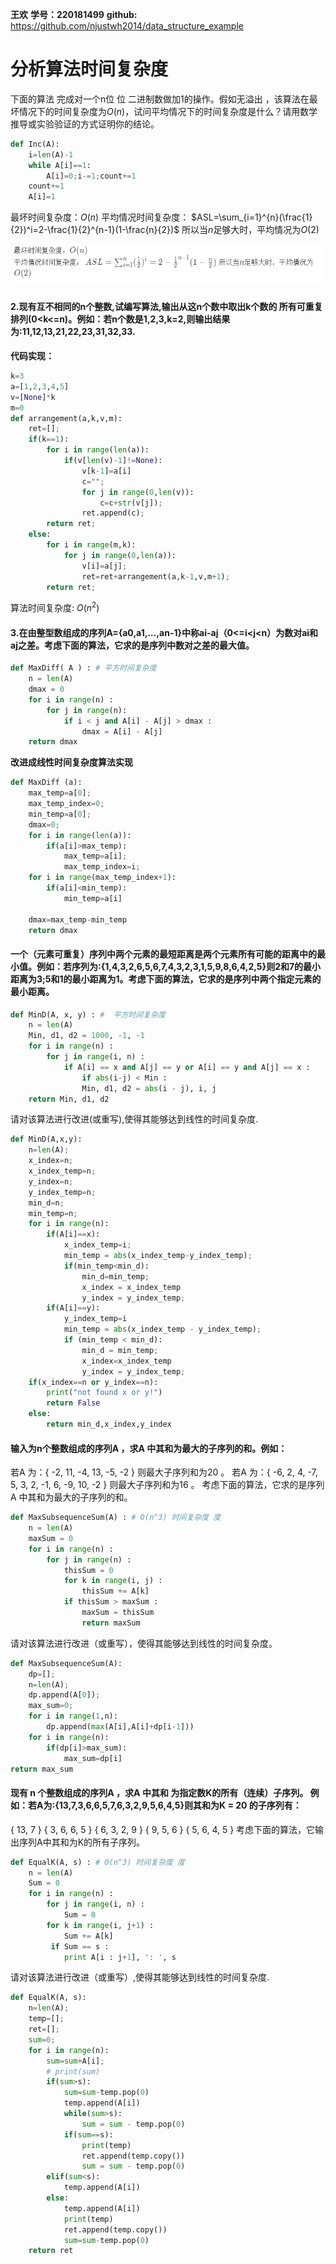 **王欢** **学号：220181499**
**github:** https://github.com/njustwh2014/data_structure_example

# 分析算法时间复杂度
下面的算法 完成对一个n位 位 二进制数做加1的操作。假如无溢出 ，该算法在最坏情况下的时间复杂度为$O(n)$，试问平均情况下的时间复杂度是什么？请用数学推导或实验验证的方式证明你的结论。
```python
def Inc(A):
    i=len(A)-1
    while A[i]==1:
        A[i]=0;i-=1;count+=1
    count+=1
    A[i]=1
```
最坏时间复杂度：$O(n)$
平均情况时间复杂度： $ASL=\sum_{i=1}^{n}(\frac{1}{2})^i=2-\frac{1}{2}^{n-1}(1-\frac{n}{2})$ 所以当$n$足够大时，平均情况为$O(2)$

![time_analysis](figure/time_analysis.png)

#### 2.现有互不相同的n个整数,试编写算法,输出从这n个数中取出k个数的 所有可重复排列(0<k<=n)。例如：若n个数是1,2,3,k=2,则输出结果为:11,12,13,21,22,23,31,32,33.

**代码实现：**
```python
k=3
a=[1,2,3,4,5]
v=[None]*k
m=0
def arrangement(a,k,v,m):
    ret=[];
    if(k==1):
        for i in range(len(a)):
            if(v[len(v)-1]!=None):
                v[k-1]=a[i]
                c="";
                for j in range(0,len(v)):
                    c=c+str(v[j]);
                ret.append(c);
        return ret;
    else:
        for i in range(m,k):
            for j in range(0,len(a)):
                v[i]=a[j];
                ret=ret+arrangement(a,k-1,v,m+1);
        return ret;
```
算法时间复杂度: $O(n^2)$

#### 3.在由整型数组成的序列A={a0,a1,…,an-1}中称ai-aj（0<=i<j<n）为数对ai和aj之差。考虑下面的算法，它求的是序列中数对之差的最大值。

```python
def MaxDiff( A ) : # 平方时间复杂度
    n = len(A)
    dmax = 0
    for i in range(n) :
        for j in range(n):
            if i < j and A[i] - A[j] > dmax :
                dmax = A[i] - A[j]
    return dmax
```
**改进成线性时间复杂度算法实现**
```python
def MaxDiff (a):
    max_temp=a[0];
    max_temp_index=0;
    min_temp=a[0];
    dmax=0;
    for i in range(len(a)):
        if(a[i]>max_temp):
            max_temp=a[i];
            max_temp_index=i;
    for i in range(max_temp_index+1):
        if(a[i]<min_temp):
            min_temp=a[i]

    dmax=max_temp-min_temp
    return dmax
```

####  一个（元素可重复）序列中两个元素的最短距离是两个元素所有可能的距离中的最小值。例如：若序列为:{1,4,3,2,6,5,6,7,4,3,2,3,1,5,9,8,6,4,2,5}则2和7的最小距离为3;5和1的最小距离为1。考虑下面的算法，它求的是序列中两个指定元素的最小距离。

```python
def MinD(A, x, y) : #  平方时间复杂度
    n = len(A)
    Min, d1, d2 = 1000, -1, -1
    for i in range(n) :
        for j in range(i, n) :
            if A[i] == x and A[j] == y or A[i] == y and A[j] == x :
                if abs(i-j) < Min :
                Min, d1, d2 = abs(i - j), i, j
    return Min, d1, d2
```

请对该算法进行改进(或重写),使得其能够达到线性的时间复杂度.

```python
def MinD(A,x,y):
    n=len(A);
    x_index=n;
    x_index_temp=n;
    y_index=n;
    y_index_temp=n;
    min_d=n;
    min_temp=n;
    for i in range(n):
        if(A[i]==x):
            x_index_temp=i;
            min_temp = abs(x_index_temp-y_index_temp);
            if(min_temp<min_d):
                min_d=min_temp;
                x_index = x_index_temp
                y_index = y_index_temp;
        if(A[i]==y):
            y_index_temp=i
            min_temp = abs(x_index_temp - y_index_temp);
            if (min_temp < min_d):
                min_d = min_temp;
                x_index=x_index_temp
                y_index = y_index_temp;
    if(x_index==n or y_index==n):
        print("not found x or y!")
        return False
    else:
        return min_d,x_index,y_index
```

####  输入为n个整数组成的序列A ，求A 中其和为最大的子序列的和。例如：
若A 为：{ -2, 11, -4, 13, -5, -2 }
则最大子序列和为20 。
若A 为：{ -6, 2, 4, -7, 5, 3, 2, -1, 6, -9, 10, -2 }
则最大子序列和为16 。
考虑下面的算法，它求的是序列A 中其和为最大的子序列的和。

```python
def MaxSubsequenceSum(A) : # O(n^3) 时间复杂度 度
    n = len(A)
    maxSum = 0
    for i in range(n) :
        for j in range(n) :
            thisSum = 0
            for k in range(i, j) :
                thisSum += A[k]
            if thisSum > maxSum :
                maxSum = thisSum
                return maxSum
```

请对该算法进行改进（或重写），使得其能够达到线性的时间复杂度。

```python
def MaxSubsequenceSum(A):
    dp=[];
    n=len(A);
    dp.append(A[0]);
    max_sum=0;
    for i in range(1,n):
        dp.append(max(A[i],A[i]+dp[i-1]))
    for i in range(n):
        if(dp[i]>max_sum):
            max_sum=dp[i]
return max_sum
```

####  现有 n  个整数组成的序列A ，求A 中其和 为指定数K的所有（连续）子序列。 例如：若A为:{13,7,3,6,6,5,7,6,3,2,9,5,6,4,5}则其和为K = 20  的子序列有：
{ 13, 7 }
{ 3, 6, 6, 5 }
{ 6, 3, 2, 9 }
{ 9, 5, 6 }
{ 5, 6, 4, 5 }
考虑下面的算法，它输出序列A中其和为K的所有子序列。

```python
def EqualK(A, s) : # O(n^3) 时间复杂度 度
    n = len(A)
    Sum = 0
    for i in range(n) :
        for j in range(i, n) :
            Sum = 0
        for k in range(i, j+1) :
            Sum += A[k]
         if Sum == s :
            print A[i : j+1], ': ', s
```

请对该算法进行改进（或重写）,使得其能够达到线性的时间复杂度.

```python
def EqualK(A, s):
    n=len(A);
    temp=[];
    ret=[];
    sum=0;
    for i in range(n):
        sum=sum+A[i];
        # print(sum)
        if(sum>s):
            sum=sum-temp.pop(0)
            temp.append(A[i])
            while(sum>s):
                sum = sum - temp.pop(0)
            if(sum==s):
                print(temp)
                ret.append(temp.copy())
                sum = sum - temp.pop(0)
        elif(sum<s):
            temp.append(A[i])
        else:
            temp.append(A[i])
            print(temp)
            ret.append(temp.copy())
            sum=sum-temp.pop(0)
    return ret
```